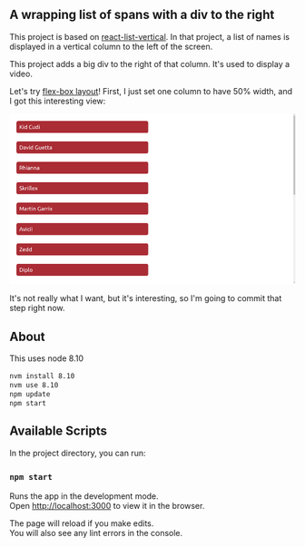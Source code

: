 ## A wrapping list of spans with a div to the right

This project is based on [react-list-vertical](https://github.com/mdoery/react-list-vertical). In that project, a list of names is displayed in a vertical column to the left of the screen.

This project adds a big div to the right of that column. It's used to display a video.

Let's try [flex-box layout](https://dev.to/drews256/ridiculously-easy-row-and-column-layouts-with-flexbox-1k01)! First, I just set one column to have 50% width, and I got this interesting view:

![2 column 50% width](https://github.com/mdoery/react-list-vertical-2col/blob/master/react-list-vertical-2col-example-50-percent.png "2 column 50% width")

It's not really what I want, but it's interesting, so I'm going to commit that step right now.


## About

This uses node 8.10

```
nvm install 8.10
nvm use 8.10
npm update
npm start
```

## Available Scripts

In the project directory, you can run:

### `npm start`

Runs the app in the development mode.<br>
Open [http://localhost:3000](http://localhost:3000) to view it in the browser.

The page will reload if you make edits.<br>
You will also see any lint errors in the console.

